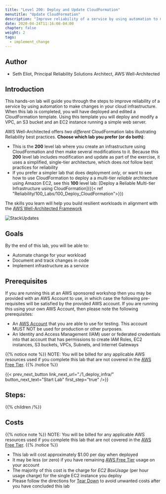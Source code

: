 ```yaml
---
title: "Level 200: Deploy and Update CloudFormation"
menutitle: "Update CloudFormation"
description: "Improve reliability of a service by using automation to make changes in your cloud infrastructure"
date: 2020-04-24T11:16:08-04:00
chapter: false
weight: 2
tags:
  - implement_change
---
```


## Author

* Seth Eliot, Principal Reliability Solutions Architect, AWS Well-Architected

## Introduction

This hands-on lab will guide you through the steps to improve reliability of a service by using automation to make changes in your cloud infrastructure. When this lab is completed, you will have deployed and edited a CloudFormation template. Using this template you will deploy and modify a VPC, an S3 bucket and an EC2 instance running a simple web server.

AWS Well-Architected offers _two different_ CloudFormation labs illustrating Reliability best practices. **Choose which lab you prefer (or do both)**:

* This is the **200** level lab where you create an infrastructure using CloudFormation and then make several modifications to it. Because this **200** level lab includes modification and update as part of the exercise, it uses a simplified, single-tier  architecture, which does _not_ follow best practices for reliability
* If you prefer a simpler lab that does deployment _only_, or want to see how to use CloudFormation to deploy a a multi-tier _reliable_ architecture using Amazon EC2, see this **100** level lab: [Deploy a Reliable Multi-tier Infrastructure using CloudFormation]({{< ref "Reliability/100_Labs/100_Deploy_CloudFormation">}})

The skills you learn will help you build resilient workloads in alignment with the [AWS Well-Architected Framework](https://aws.amazon.com/architecture/well-architected/)

![StackUpdates](/Reliability/200_Deploy_and_Update_CloudFormation/Images/StackUpdates.png)

## Goals

By the end of this lab, you will be able to:

* Automate change for your workload
* Document and track changes in code
* Implement infrastructure as a service

## Prerequisites

If you are running this at an AWS sponsored workshop then you may be provided with an AWS Account to use, in which case the following pre-requisites will be satisfied by the provided AWS account.  If you are running this using your own AWS Account, then please note the following prerequisites:

* An [AWS Account](https://portal.aws.amazon.com/gp/aws/developer/registration/index.html) that you are able to use for testing. This account MUST NOT be used for production or other purposes.
* An Identity and Access Management (IAM) user or federated credentials into that account that has permissions to create IAM Roles, EC2 instances, S3 buckets, VPCs, Subnets, and Internet Gateways

{{% notice note %}}
NOTE: You will be billed for any applicable AWS resources used if you complete this lab that are not covered in the [AWS Free Tier](https://aws.amazon.com/free/).
{{% /notice %}}

{{< prev_next_button link_next_url="./1_deploy_infra/" button_next_text="Start Lab" first_step="true" />}}

## Steps:
{{% children /%}}

## Costs
{{% notice note %}}
NOTE: You will be billed for any applicable AWS resources used if you complete this lab that are not covered in the [AWS Free Tier](https://aws.amazon.com/free/).
{{% /notice %}}

* This lab will cost approximately $1.00 per day when deployed
* It may be less (or zero) if you have remaining [AWS Free Tier](https://aws.amazon.com/free/) usage on your account
* The majority of this cost is the charge for _EC2 BoxUsage_ (per hour usage charge) for the single EC2 instance you deploy
* Please follow the directions for [Tear Down](./6_cleanup/) to avoid unwanted costs after you have concluded this lab
